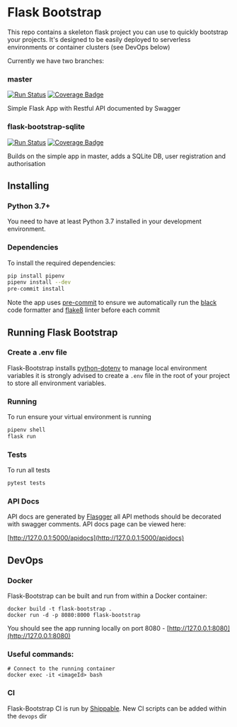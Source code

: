 # Flask Bootstrap
This repo contains a skeleton flask project you can use to quickly bootstrap your projects. It's designed to be easily deployed to serverless environments or container clusters (see DevOps below)

Currently we have two branches:
### master
[![Run Status](https://api.shippable.com/projects/5ce50c5c09683700079dafa0/badge?branch=master)]()
[![Coverage Badge](https://api.shippable.com/projects/5ce50c5c09683700079dafa0/coverageBadge?branch=master)]()

Simple Flask App with Restful API documented by Swagger

### flask-bootstrap-sqlite

[![Run Status](https://api.shippable.com/projects/5ce50c5c09683700079dafa0/badge?branch=flask-bootstrap-sqlite)](https://app.shippable.com/github/hunt3ri/flask-bootstrap/dashboard) 
[![Coverage Badge](https://api.shippable.com/projects/5ce50c5c09683700079dafa0/coverageBadge?branch=flask-bootstrap-sqlite)](https://app.shippable.com/github/hunt3ri/flask-bootstrap/dashboard)

Builds on the simple app in master, adds a SQLite DB, user registration and authorisation

## Installing
### Python 3.7+
You need to have at least Python 3.7 installed in your development environment.

### Dependencies 
To install the required dependencies:
```.bash
pip install pipenv
pipenv install --dev
pre-commit install
```
Note the app uses [pre-commit](https://pre-commit.com/) to ensure we automatically run the [black](https://black.readthedocs.io/en/stable/) code formatter and [flake8](http://flake8.pycqa.org/en/latest/) linter before each commit 

## Running Flask Bootstrap

### Create a .env file
Flask-Bootstrap installs [python-dotenv](https://github.com/theskumar/python-dotenv) to manage local environment variables it is strongly advised to create a ```.env``` file in the root of your project to store all environment variables.

### Running
To run ensure your virtual environment is running
```.bash
pipenv shell
flask run
```

### Tests
To run all tests
```bash
pytest tests
```

### API Docs
API docs are generated by [Flasgger](https://github.com/rochacbruno/flasgger) all API methods should be decorated with swagger comments. API docs page can be viewed here:

[http://127.0.0.1:5000/apidocs](http://127.0.0.1:5000/apidocs)

## DevOps
### Docker
Flask-Bootstrap can be built and run from within a Docker container:
```.docker
docker build -t flask-bootstrap .
docker run -d -p 8080:8000 flask-bootstrap
```

You should see the app running locally on port 8080 - [http://127.0.0.1:8080](http://127.0.0.1:8080)

### Useful commands:

```.docker
# Connect to the running container
docker exec -it <imageId> bash
```

### CI
Flask-Bootstrap CI is run by [Shippable](https://www.shippable.com/). New CI scripts can be added within the ```devops``` dir 